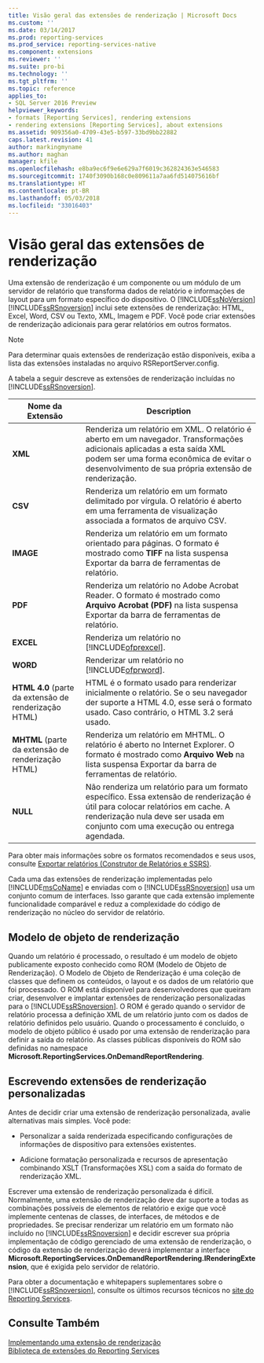 ```yaml
---
title: Visão geral das extensões de renderização | Microsoft Docs
ms.custom: ''
ms.date: 03/14/2017
ms.prod: reporting-services
ms.prod_service: reporting-services-native
ms.component: extensions
ms.reviewer: ''
ms.suite: pro-bi
ms.technology: ''
ms.tgt_pltfrm: ''
ms.topic: reference
applies_to:
- SQL Server 2016 Preview
helpviewer_keywords:
- formats [Reporting Services], rendering extensions
- rendering extensions [Reporting Services], about extensions
ms.assetid: 909356a0-4709-43e5-b597-33bd9bb22882
caps.latest.revision: 41
author: markingmyname
ms.author: maghan
manager: kfile
ms.openlocfilehash: e8ba9ec6f9e6e629a7f6019c362824363e546583
ms.sourcegitcommit: 1740f3090b168c0e809611a7aa6fd514075616bf
ms.translationtype: HT
ms.contentlocale: pt-BR
ms.lasthandoff: 05/03/2018
ms.locfileid: "33016403"
---
```

# <a name="rendering-extensions-overview"></a>Visão geral das extensões de renderização
  Uma extensão de renderização é um componente ou um módulo de um servidor de relatório que transforma dados de relatório e informações de layout para um formato específico do dispositivo. O [!INCLUDE[ssNoVersion](../../../includes/ssnoversion-md.md)] [!INCLUDE[ssRSnoversion](../../../includes/ssrsnoversion-md.md)] inclui sete extensões de renderização: HTML, Excel, Word, CSV ou Texto, XML, Imagem e PDF. Você pode criar extensões de renderização adicionais para gerar relatórios em outros formatos.  
  
> [!NOTE]  
>  Para determinar quais extensões de renderização estão disponíveis, exiba a lista das extensões instaladas no arquivo RSReportServer.config.  
  
 A tabela a seguir descreve as extensões de renderização incluídas no [!INCLUDE[ssRSnoversion](../../../includes/ssrsnoversion-md.md)].  
  
|Nome da Extensão|Description|  
|--------------------|-----------------|  
|**XML**|Renderiza um relatório em XML. O relatório é aberto em um navegador. Transformações adicionais aplicadas a esta saída XML podem ser uma forma econômica de evitar o desenvolvimento de sua própria extensão de renderização.|  
|**CSV**|Renderiza um relatório em um formato delimitado por vírgula. O relatório é aberto em uma ferramenta de visualização associada a formatos de arquivo CSV.|  
|**IMAGE**|Renderiza um relatório em um formato orientado para páginas. O formato é mostrado como **TIFF** na lista suspensa Exportar da barra de ferramentas de relatório.|  
|**PDF**|Renderiza um relatório no Adobe Acrobat Reader. O formato é mostrado como **Arquivo Acrobat (PDF)** na lista suspensa Exportar da barra de ferramentas de relatório.|  
|**EXCEL**|Renderiza um relatório no [!INCLUDE[ofprexcel](../../../includes/ofprexcel-md.md)].|  
|**WORD**|Renderizar um relatório no [!INCLUDE[ofprword](../../../includes/ofprword-md.md)].|  
|**HTML 4.0** (parte da extensão de renderização HTML)|HTML é o formato usado para renderizar inicialmente o relatório. Se o seu navegador der suporte a HTML 4.0, esse será o formato usado. Caso contrário, o HTML 3.2 será usado.|  
|**MHTML** (parte da extensão de renderização HTML)|Renderiza um relatório em MHTML. O relatório é aberto no Internet Explorer. O formato é mostrado como **Arquivo Web** na lista suspensa Exportar da barra de ferramentas de relatório.|  
|**NULL**|Não renderiza um relatório para um formato específico. Essa extensão de renderização é útil para colocar relatórios em cache. A renderização nula deve ser usada em conjunto com uma execução ou entrega agendada.|  
  
 Para obter mais informações sobre os formatos recomendados e seus usos, consulte [Exportar relatórios &#40;Construtor de Relatórios e SSRS&#41;](../../../reporting-services/report-builder/export-reports-report-builder-and-ssrs.md).  
  
 Cada uma das extensões de renderização implementadas pelo [!INCLUDE[msCoName](../../../includes/msconame-md.md)] e enviadas com o [!INCLUDE[ssRSnoversion](../../../includes/ssrsnoversion-md.md)] usa um conjunto comum de interfaces. Isso garante que cada extensão implemente funcionalidade comparável e reduz a complexidade do código de renderização no núcleo do servidor de relatório.  
  
## <a name="rendering-object-model"></a>Modelo de objeto de renderização  
 Quando um relatório é processado, o resultado é um modelo de objeto publicamente exposto conhecido como ROM (Modelo de Objeto de Renderização). O Modelo de Objeto de Renderização é uma coleção de classes que definem os conteúdos, o layout e os dados de um relatório que foi processado. O ROM está disponível para desenvolvedores que queiram criar, desenvolver e implantar extensões de renderização personalizadas para o [!INCLUDE[ssRSnoversion](../../../includes/ssrsnoversion-md.md)]. O ROM é gerado quando o servidor de relatório processa a definição XML de um relatório junto com os dados de relatório definidos pelo usuário. Quando o processamento é concluído, o modelo de objeto público é usado por uma extensão de renderização para definir a saída do relatório. As classes públicas disponíveis do ROM são definidas no namespace **Microsoft.ReportingServices.OnDemandReportRendering**.  
  
## <a name="writing-custom-rendering-extensions"></a>Escrevendo extensões de renderização personalizadas  
 Antes de decidir criar uma extensão de renderização personalizada, avalie alternativas mais simples. Você pode:  
  
-   Personalizar a saída renderizada especificando configurações de informações de dispositivo para extensões existentes.  
  
-   Adicione formatação personalizada e recursos de apresentação combinando XSLT (Transformações XSL) com a saída do formato de renderização XML.  
  
 Escrever uma extensão de renderização personalizada é difícil. Normalmente, uma extensão de renderização deve dar suporte a todas as combinações possíveis de elementos de relatório e exige que você implemente centenas de classes, de interfaces, de métodos e de propriedades. Se precisar renderizar um relatório em um formato não incluído no [!INCLUDE[ssRSnoversion](../../../includes/ssrsnoversion-md.md)] e decidir escrever sua própria implementação de código gerenciado de uma extensão de renderização, o código da extensão de renderização deverá implementar a interface **Microsoft.ReportingServices.OnDemandReportRendering.IRenderingExtension**, que é exigida pelo servidor de relatório.  
  
 Para obter a documentação e whitepapers suplementares sobre o [!INCLUDE[ssRSnoversion](../../../includes/ssrsnoversion-md.md)], consulte os últimos recursos técnicos no [site do Reporting Services](http://go.microsoft.com/fwlink/?LinkId=19951).  
  
## <a name="see-also"></a>Consulte Também  
 [Implementando uma extensão de renderização](../../../reporting-services/extensions/rendering-extension/implementing-a-rendering-extension.md)   
 [Biblioteca de extensões do Reporting Services](../../../reporting-services/extensions/reporting-services-extension-library.md)  
  
  

